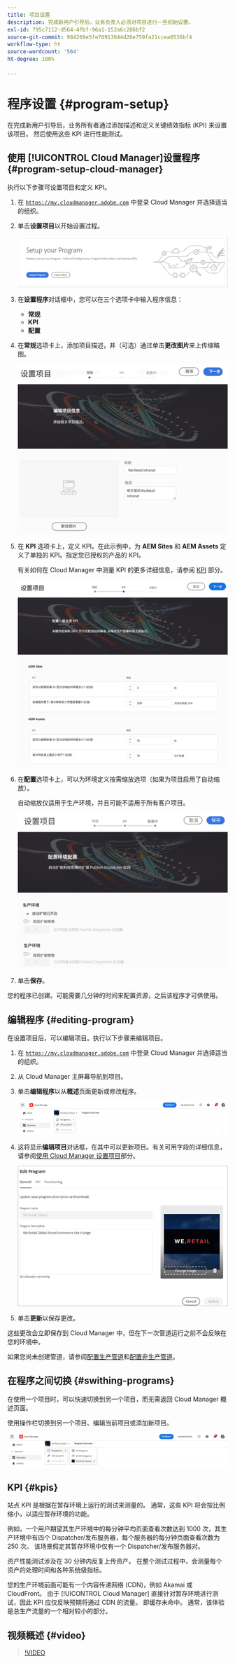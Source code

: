 ```yaml
---
title: 项目设置
description: 完成新用户引导后，业务负责人必须对项目进行一些初始设置。
exl-id: 795c7112-d564-4fbf-96a1-152a6c286bf2
source-git-commit: 984269e5fe70913644d26e759fa21ccea0536bf4
workflow-type: ht
source-wordcount: '564'
ht-degree: 100%

---
```



# 程序设置 {#program-setup}

在完成新用户引导后，业务所有者通过添加描述和定义关键绩效指标 (KPI) 来设置该项目。 然后使用这些 KPI 进行性能测试。

## 使用 [!UICONTROL Cloud Manager]设置程序 {#program-setup-cloud-manager}

执行以下步骤可设置项目和定义 KPI。

1. 在 [`https://my.cloudmanager.adobe.com`](https://my.cloudmanager.adobe.com) 中登录 Cloud Manager 并选择适当的组织。

1. 单击&#x200B;**设置项目**&#x200B;以开始设置过程。

   ![设置项目](/help/assets/set-up-program/setup1.png)

1. 在&#x200B;**设置程序**&#x200B;对话框中，您可以在三个选项卡中输入程序信息：

   * **常规**
   * **KPI**
   * **配置**

1. 在&#x200B;**常规**&#x200B;选项卡上，添加项目描述，并（可选）通过单击&#x200B;**更改图片**&#x200B;来上传缩略图。

   ![“常规”选项卡](/help/assets/Setup_Program-General.png)

1. 在 **KPI** 选项卡上，定义 KPI。在此示例中，为 **AEM Sites** 和 **AEM Assets** 定义了单独的 KPI。指定您已授权的产品的 KPI。

   有关如何在 Cloud Manager 中测量 KPI 的更多详细信息，请参阅 [KPI](#kpis) 部分。

   ![定义 KPI](/help/assets/Setup_Program-KPIs.png)

1. 在&#x200B;**配置**&#x200B;选项卡上，可以为环境定义按需缩放选项（如果为项目启用了自动缩放）。

   自动缩放仅适用于生产环境，并且可能不适用于所有客户项目。

   ![配置选项](/help/assets/Setup_Program-Provisioning.png)

1. 单击&#x200B;**保存**。

您的程序已创建。可能需要几分钟的时间来配置资源，之后该程序才可供使用。

## 编辑程序 {#editing-program}

在设置项目后，可以编辑项目。执行以下步骤来编辑项目。

1. 在 [`https://my.cloudmanager.adobe.com`](https://my.cloudmanager.adobe.com) 中登录 Cloud Manager 并选择适当的组织。

1. 从 Cloud Manager 主屏幕导航到项目。

1. 单击&#x200B;**编辑程序**&#x200B;以从&#x200B;**概述**&#x200B;页面更新或修改程序。

   ![“编辑项目”选项](/help/assets/set-up-program/edit-program1.png)

1. 这将显示&#x200B;**编辑项目**&#x200B;对话框，在其中可以更新项目。有关可用字段的详细信息，请参阅[使用 Cloud Manager 设置项目](#program-setup-cloud-manager)部分。

   ![“编辑项目”对话框](/help/assets/set-up-program/edit-program-general.png)

1. 单击&#x200B;**更新**&#x200B;以保存更改。

这些更改会立即保存到 Cloud Manager 中，但在下一次管道运行之前不会反映在您的环境中。

如果您尚未创建管道，请参阅[配置生产管道](/help/using/production-pipelines.md)和[配置非生产管道](/help/using/non-production-pipelines.md)。

## 在程序之间切换 {#swithing-programs}

在使用一个项目时，可以快速切换到另一个项目，而无需返回 Cloud Manager 概述页面。

使用操作栏切换到另一个项目、编辑当前项目或添加新项目。

![项目切换器](/help/assets/set-up-program/setup2.png)

## KPI {#kpis}

站点 KPI 是根据在暂存环境上运行的测试来测量的。 通常，这些 KPI 将会按比例缩小，以适应暂存环境的功能。

例如，一个用户期望其生产环境中的每分钟平均页面查看次数达到 1000 次，其生产环境中有四个 Dispatcher/发布服务器，每个服务器的每分钟页面查看次数为 250 次。 该场景假定其暂存环境中仅有一个 Dispatcher/发布服务器对。

资产性能测试涉及在 30 分钟内反复上传资产。 在整个测试过程中，会测量每个资产的处理时间和各种系统级指标。

您的生产环境前面可能有一个内容传递网络 (CDN)，例如 Akamai 或 CloudFront。 由于 [!UICONTROL Cloud Manager] 直接针对暂存环境进行测试，因此 KPI 应仅反映预期将通过 CDN 的流量。 即缓存未命中。 通常，该体验是总生产流量的一个相对较小的部分。

## 视频概述 {#video}

>[!VIDEO](https://video.tv.adobe.com/v/34265?captions=chi_hans)
